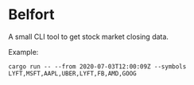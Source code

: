# Belfort

A small CLI tool to get stock market closing data.

Example:

`cargo run -- --from 2020-07-03T12:00:09Z --symbols LYFT,MSFT,AAPL,UBER,LYFT,FB,AMD,GOOG`
